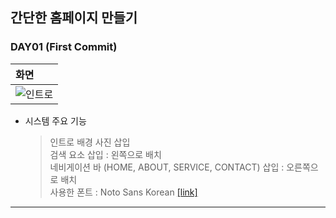 ## 간단한 홈페이지 만들기

### DAY01 (First Commit)

| 화면 | 
|:--------|
| ![인트로](https://user-images.githubusercontent.com/54324782/152634421-0ec8dceb-fb02-4677-8fb5-5adf2c826ba4.png)

  - 시스템 주요 기능
    > 인트로 배경 사진 삽입  
    > 검색 요소 삽입 : 왼쪽으로 배치  
    > 네비게이션 바 (HOME, ABOUT, SERVICE, CONTACT) 삽입 : 오른쪽으로 배치  
    > 사용한 폰트 : Noto Sans Korean [[link]](https://fonts.google.com/noto/specimen/Noto+Sans+KR?query=noto+sans)

--------------------


